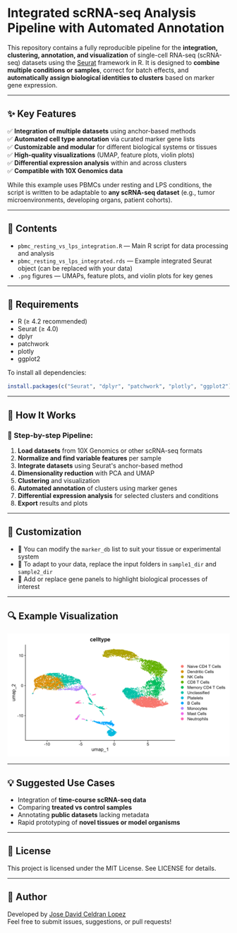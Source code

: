 # Integrated scRNA-seq Analysis Pipeline with Automated Annotation

This repository contains a fully reproducible pipeline for the **integration, clustering, annotation, and visualization** of single-cell RNA-seq (scRNA-seq) datasets using the [Seurat](https://satijalab.org/seurat/) framework in R. It is designed to **combine multiple conditions or samples**, correct for batch effects, and **automatically assign biological identities to clusters** based on marker gene expression.

---

## ✨ Key Features

✅ **Integration of multiple datasets** using anchor-based methods  
✅ **Automated cell type annotation** via curated marker gene lists  
✅ **Customizable and modular** for different biological systems or tissues  
✅ **High-quality visualizations** (UMAP, feature plots, violin plots)  
✅ **Differential expression analysis** within and across clusters  
✅ **Compatible with 10X Genomics data**

While this example uses PBMCs under resting and LPS conditions, the script is written to be adaptable to **any scRNA-seq dataset** (e.g., tumor microenvironments, developing organs, patient cohorts).

---

## 📂 Contents

- `pbmc_resting_vs_lps_integration.R` — Main R script for data processing and analysis  
- `pbmc_resting_vs_lps_integrated.rds` — Example integrated Seurat object (can be replaced with your data)  
- `.png` figures — UMAPs, feature plots, and violin plots for key genes

---

## 🔧 Requirements

- R (≥ 4.2 recommended)
- Seurat (≥ 4.0)
- dplyr
- patchwork
- plotly
- ggplot2

To install all dependencies:

```r
install.packages(c("Seurat", "dplyr", "patchwork", "plotly", "ggplot2"))
```

---

## 🧪 How It Works

### 🧱 Step-by-step Pipeline:
1. **Load datasets** from 10X Genomics or other scRNA-seq formats  
2. **Normalize and find variable features** per sample  
3. **Integrate datasets** using Seurat's anchor-based method  
4. **Dimensionality reduction** with PCA and UMAP  
5. **Clustering** and visualization  
6. **Automated annotation** of clusters using marker genes  
7. **Differential expression analysis** for selected clusters and conditions  
8. **Export** results and plots

---

## 🧬 Customization

- 🔄 You can modify the `marker_db` list to suit your tissue or experimental system  
- 📁 To adapt to your data, replace the input folders in `sample1_dir` and `sample2_dir`  
- 🧪 Add or replace gene panels to highlight biological processes of interest

---

## 🔍 Example Visualization

<p align="center">
  <img src="UMAP_Celltype_Annotated.png" width="600">
</p>

---

## 💡 Suggested Use Cases

- Integration of **time-course scRNA-seq data**  
- Comparing **treated vs control samples**  
- Annotating **public datasets** lacking metadata  
- Rapid prototyping of **novel tissues or model organisms**

---

## 📜 License

This project is licensed under the MIT License. See LICENSE for details.

---

## 👤 Author

Developed by [Jose David Celdran Lopez](https://github.com/jceldranlopez)  
Feel free to submit issues, suggestions, or pull requests!
